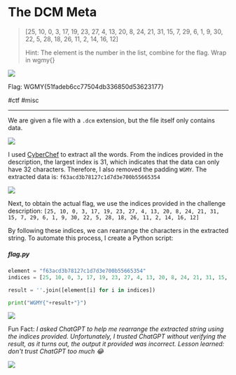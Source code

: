 # The DCM Meta
> [25, 10, 0, 3, 17, 19, 23, 27, 4, 13, 20, 8, 24, 21, 31, 15, 7, 29, 6, 1, 9, 30, 22, 5, 28, 18, 26, 11, 2, 14, 16, 12]
> 
> Hint: The element is the number in the list, combine for the flag. Wrap in wgmy{}

![](https://i.imgur.com/B2Gc7oG.png)

Flag: WGMY{51fadeb6cc77504db336850d53623177}

#ctf #misc 

---
We are given a file with a `.dcm` extension, but the file itself only contains data.

![](https://i.imgur.com/WyD3cJj.png)

I used [CyberChef](https://cyberchef.org/#recipe=Regular_expression('User%20defined','%5C%5Cw',true,true,false,false,false,false,'List%20matches')) to extract all the words. From the indices provided in the description, the largest index is 31, which indicates that the data can only have 32 characters. Therefore, I also removed the padding `WGMY`. The extracted data is: `f63acd3b78127c1d7d3e700b55665354`

![](https://i.imgur.com/PjiUmHs.png)

Next, to obtain the actual flag, we use the indices provided in the challenge description: `[25, 10, 0, 3, 17, 19, 23, 27, 4, 13, 20, 8, 24, 21, 31, 15, 7, 29, 6, 1, 9, 30, 22, 5, 28, 18, 26, 11, 2, 14, 16, 12]`

By following these indices, we can rearrange the characters in the extracted string. To automate this process, I create a Python script:
##### flag.py
```python
element = "f63acd3b78127c1d7d3e700b55665354"
indices = [25, 10, 0, 3, 17, 19, 23, 27, 4, 13, 20, 8, 24, 21, 31, 15, 7, 29, 6, 1, 9, 30, 22, 5, 28, 18, 26, 11, 2, 14, 16, 12]

result = ''.join([element[i] for i in indices])

print("WGMY{"+result+"}")
```

![](https://i.imgur.com/PwjvaGM.png)

Fun Fact: 
*I asked ChatGPT to help me rearrange the extracted string using the indices provided. Unfortunately, I trusted ChatGPT without verifying the result, as it turns out, the output it provided was incorrect. Lesson learned: don't trust ChatGPT too much 😂*

![](https://i.imgur.com/5iUCmKQ.png)
